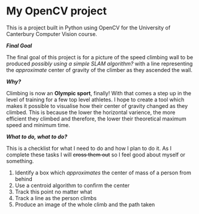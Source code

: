 # My OpenCV project

This is a project built in Python using OpenCV for the University of Canterbury Computer Vision course.

_**Final Goal**_

The final goal of this project is for a picture of the speed climbing wall to be produced *possibly using a simple SLAM algorithm?* with a line representing the *approximate* center of gravity of the climber as they ascended the wall.

_**Why?**_

Climbing is now an **Olympic sport**, finally! With that comes a step up in the level of training for a few top level athletes. I hope to create a tool which makes it possible to visualise how their center of gravity changed as they climbed. This is because the lower the horizontal varience, the more efficient they climbed and therefore, the lower their theoretical maximum speed and minimum time.

_**What to do, what to do?**_

This is a checklist for what I need to do and how I plan to do it. As I complete these tasks I will ~~cross them out~~ so I feel good about myself or something.

1. Identify a box which *approximates* the center of mass of a person from behind
2. Use a centroid algorithm to confirm the center
3. Track this point no matter what
4. Track a line as the person climbs
5. Produce an image of the whole climb and the path taken
